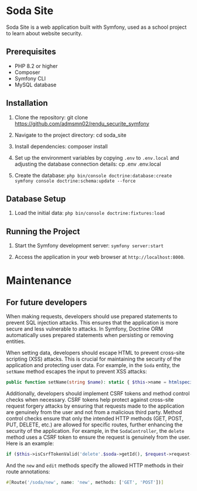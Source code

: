 # Soda Site

Soda Site is a web application built with Symfony, used as a school project to learn about website security.

## Prerequisites

- PHP 8.2 or higher
- Composer
- Symfony CLI
- MySQL database

## Installation

1. Clone the repository:
git clone https://github.com/admsmn02/rendu_securite_symfony

2. Navigate to the project directory:
cd soda_site

3. Install dependencies:
composer install

4. Set up the environment variables by copying `.env` to `.env.local` and adjusting the database connection details:
cp .env .env.local

5. Create the database:
```php bin/console doctrine:database:create symfony console doctrine:schema:update --force```


## Database Setup

1. Load the initial data:
```php bin/console doctrine:fixtures:load ```


## Running the Project

1. Start the Symfony development server:
```symfony server:start```

2. Access the application in your web browser at `http://localhost:8000`.


# Maintenance

## For future developers

When making requests, developers should use prepared statements to prevent SQL injection attacks. This ensures that the application is more secure and less vulnerable to attacks. In Symfony, Doctrine ORM automatically uses prepared statements when persisting or removing entities.

When setting data, developers should escape HTML to prevent cross-site scripting (XSS) attacks. This is crucial for maintaining the security of the application and protecting user data. For example, in the `Soda` entity, the `setName` method escapes the input to prevent XSS attacks:

```php
public function setName(string $name): static { $this->name = htmlspecialchars($name, ENT_QUOTES, 'UTF-8'); return $this; }
```


Additionally, developers should implement CSRF tokens and method control checks when necessary. CSRF tokens help protect against cross-site request forgery attacks by ensuring that requests made to the application are genuinely from the user and not from a malicious third party. Method control checks ensure that only the intended HTTP methods (GET, POST, PUT, DELETE, etc.) are allowed for specific routes, further enhancing the security of the application. For example, in the `SodaController`, the `delete` method uses a CSRF token to ensure the request is genuinely from the user.
Here is an example:

```php
if ($this->isCsrfTokenValid('delete'.$soda->getId(), $request->request->get('_token'))) { $em->remove($soda); $em->flush(); }
```

And the `new` and `edit` methods specify the allowed HTTP methods in their route annotations:

```php
#[Route('/soda/new', name: 'new', methods: ['GET', 'POST'])]
```